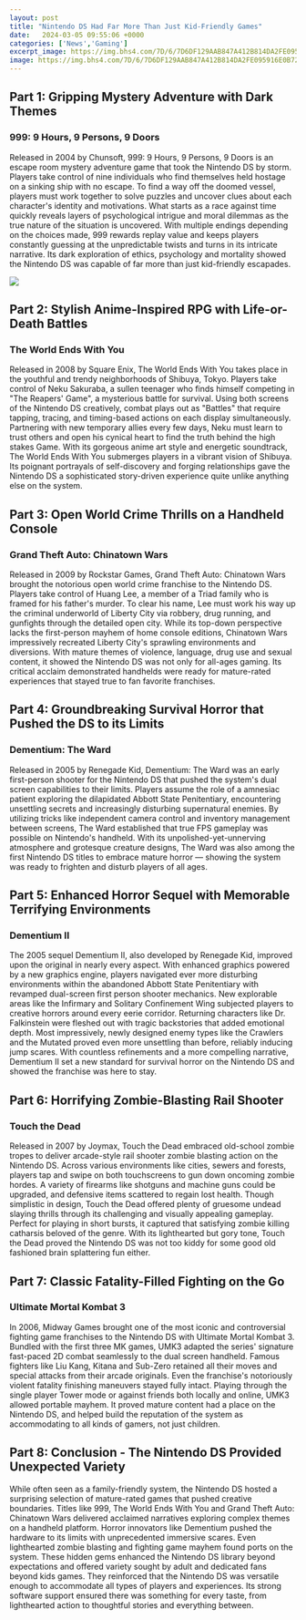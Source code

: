 ```yaml
---
layout: post
title: "Nintendo DS Had Far More Than Just Kid-Friendly Games"
date:   2024-03-05 09:55:06 +0000
categories: ['News','Gaming']
excerpt_image: https://img.bhs4.com/7D/6/7D6DF129AAB847A412B814DA2FE095916E0B726D_large.jpg
image: https://img.bhs4.com/7D/6/7D6DF129AAB847A412B814DA2FE095916E0B726D_large.jpg
---
```


## Part 1: Gripping Mystery Adventure with Dark Themes
### **999: 9 Hours, 9 Persons, 9 Doors** 
Released in 2004 by Chunsoft, 999: 9 Hours, 9 Persons, 9 Doors is an escape room mystery adventure game that took the Nintendo DS by storm. Players take control of nine individuals who find themselves held hostage on a sinking ship with no escape. To find a way off the doomed vessel, players must work together to solve puzzles and uncover clues about each character's identity and motivations. What starts as a race against time quickly reveals layers of psychological intrigue and moral dilemmas as the true nature of the situation is uncovered. With multiple endings depending on the choices made, 999 rewards replay value and keeps players constantly guessing at the unpredictable twists and turns in its intricate narrative. Its dark exploration of ethics, psychology and mortality showed the Nintendo DS was capable of far more than just kid-friendly escapades.

![](https://img.bhs4.com/7D/6/7D6DF129AAB847A412B814DA2FE095916E0B726D_large.jpg)
## Part 2: **Stylish Anime-Inspired RPG with Life-or-Death Battles**
### The World Ends With You 
Released in 2008 by Square Enix, The World Ends With You takes place in the youthful and trendy neighborhoods of Shibuya, Tokyo. Players take control of Neku Sakuraba, a sullen teenager who finds himself competing in "The Reapers' Game", a mysterious battle for survival. Using both screens of the Nintendo DS creatively, combat plays out as "Battles" that require tapping, tracing, and timing-based actions on each display simultaneously. Partnering with new temporary allies every few days, Neku must learn to trust others and open his cynical heart to find the truth behind the high stakes Game. With its gorgeous anime art style and energetic soundtrack, The World Ends With You submerges players in a vibrant vision of Shibuya. Its poignant portrayals of self-discovery and forging relationships gave the Nintendo DS a sophisticated story-driven experience quite unlike anything else on the system.
## Part 3: **Open World Crime Thrills on a Handheld Console**  
### Grand Theft Auto: Chinatown Wars
Released in 2009 by Rockstar Games, Grand Theft Auto: Chinatown Wars brought the notorious open world crime franchise to the Nintendo DS. Players take control of Huang Lee, a member of a Triad family who is framed for his father's murder. To clear his name, Lee must work his way up the criminal underworld of Liberty City via robbery, drug running, and gunfights through the detailed open city. While its top-down perspective lacks the first-person mayhem of home console editions, Chinatown Wars impressively recreated Liberty City's sprawling environments and diversions. With mature themes of violence, language, drug use and sexual content, it showed the Nintendo DS was not only for all-ages gaming. Its critical acclaim demonstrated handhelds were ready for mature-rated experiences that stayed true to fan favorite franchises.
## Part 4: **Groundbreaking Survival Horror that Pushed the DS to its Limits**
### Dementium: The Ward  
Released in 2005 by Renegade Kid, Dementium: The Ward was an early first-person shooter for the Nintendo DS that pushed the system's dual screen capabilities to their limits. Players assume the role of a amnesiac patient exploring the dilapidated Abbott State Penitentiary, encountering unsettling secrets and increasingly disturbing supernatural enemies. By utilizing tricks like independent camera control and inventory management between screens, The Ward established that true FPS gameplay was possible on Nintendo's handheld. With its unpolished-yet-unnerving atmosphere and grotesque creature designs, The Ward was also among the first Nintendo DS titles to embrace mature horror — showing the system was ready to frighten and disturb players of all ages.
## Part 5: **Enhanced Horror Sequel with Memorable Terrifying Environments**
### Dementium II
The 2005 sequel Dementium II, also developed by Renegade Kid, improved upon the original in nearly every aspect. With enhanced graphics powered by a new graphics engine, players navigated ever more disturbing environments within the abandoned Abbott State Penitentiary with revamped dual-screen first person shooter mechanics. New explorable areas like the Infirmary and Solitary Confinement Wing subjected players to creative horrors around every eerie corridor. Returning characters like Dr. Falkinstein were fleshed out with tragic backstories that added emotional depth. Most impressively, newly designed enemy types like the Crawlers and the Mutated proved even more unsettling than before, reliably inducing jump scares. With countless refinements and a more compelling narrative, Dementium II set a new standard for survival horror on the Nintendo DS and showed the franchise was here to stay.
## Part 6: Horrifying Zombie-Blasting Rail Shooter 
### Touch the Dead
Released in 2007 by Joymax, Touch the Dead embraced old-school zombie tropes to deliver arcade-style rail shooter zombie blasting action on the Nintendo DS. Across various environments like cities, sewers and forests, players tap and swipe on both touchscreens to gun down oncoming zombie hordes. A variety of firearms like shotguns and machine guns could be upgraded, and defensive items scattered to regain lost health. Though simplistic in design, Touch the Dead offered plenty of gruesome undead slaying thrills through its challenging and visually appealing gameplay. Perfect for playing in short bursts, it captured that satisfying zombie killing catharsis beloved of the genre. With its lighthearted but gory tone, Touch the Dead proved the Nintendo DS was not too kiddy for some good old fashioned brain splattering fun either.
## Part 7: **Classic Fatality-Filled Fighting on the Go**
### Ultimate Mortal Kombat 3
In 2006, Midway Games brought one of the most iconic and controversial fighting game franchises to the Nintendo DS with Ultimate Mortal Kombat 3. Bundled with the first three MK games, UMK3 adapted the series' signature fast-paced 2D combat seamlessly to the dual screen handheld. Famous fighters like Liu Kang, Kitana and Sub-Zero retained all their moves and special attacks from their arcade originals. Even the franchise's notoriously violent fatality finishing maneuvers stayed fully intact. Playing through the single player Tower mode or against friends both locally and online, UMK3 allowed portable mayhem. It proved mature content had a place on the Nintendo DS, and helped build the reputation of the system as accommodating to all kinds of gamers, not just children.
## Part 8: Conclusion - The Nintendo DS Provided Unexpected Variety
While often seen as a family-friendly system, the Nintendo DS hosted a surprising selection of mature-rated games that pushed creative boundaries. Titles like 999, The World Ends With You and Grand Theft Auto: Chinatown Wars delivered acclaimed narratives exploring complex themes on a handheld platform. Horror innovators like Dementium pushed the hardware to its limits with unprecedented immersive scares. Even lighthearted zombie blasting and fighting game mayhem found ports on the system. These hidden gems enhanced the Nintendo DS library beyond expectations and offered variety sought by adult and dedicated fans beyond kids games. They reinforced that the Nintendo DS was versatile enough to accommodate all types of players and experiences. Its strong software support ensured there was something for every taste, from lighthearted action to thoughtful stories and everything between.